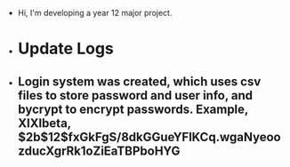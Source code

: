 - Hi, I'm developing a year 12 major project.
- <h1>Update Logs</h1>
- <h2>Login system was created, which uses csv files to store password and user info, and bycrypt to encrypt passwords. Example, XIXIbeta, $2b$12$fxGkFgS/8dkGGueYFlKCq.wgaNyeoozducXgrRk1oZiEaTBPboHYG</h2>


<!---
splonk1/splonk1 is a ✨ special ✨ repository because its `README.md` (this file) appears on your GitHub profile.
You can click the Preview link to take a look at your changes.
--->
